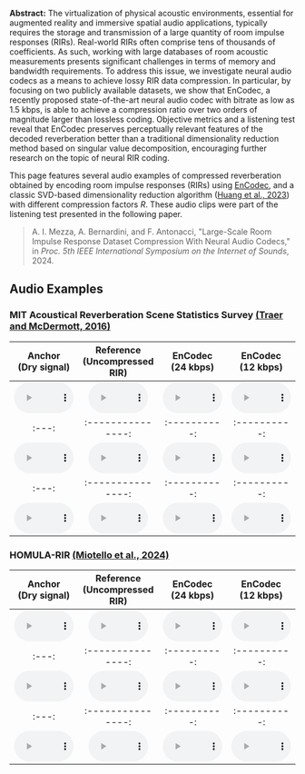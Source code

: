 __Abstract:__ The virtualization of physical acoustic environments, essential for augmented reality and immersive spatial audio applications, typically requires the storage and transmission of a large quantity of room impulse responses (RIRs). Real-world RIRs often comprise tens of thousands of coefficients. As such, working with large databases of room acoustic measurements presents significant challenges in terms of memory and bandwidth requirements. To address this issue, we investigate neural audio codecs as a means to achieve lossy RIR data compression. In particular, by focusing on two publicly available datasets, we show that EnCodec, a recently proposed state-of-the-art neural audio codec with bitrate as low as 1.5 kbps, is able to achieve a compression ratio over two orders of magnitude larger than lossless coding. Objective metrics and a listening test reveal that EnCodec preserves perceptually relevant features of the decoded reverberation better than a traditional dimensionality reduction method based on singular value decomposition, encouraging further research on the topic of neural RIR coding. 

This page features several audio examples of compressed reverberation obtained by encoding room impulse responses (RIRs) using [EnCodec](https://github.com/facebookresearch/encodec), and a classic SVD-based dimensionality reduction algorithm ([Huang et al., 2023](https://doi.org/10.1109/LSP.2023.3306619)) with different compression factors _R_.
These audio clips were part of the listening test presented in the following paper.

> A. I. Mezza, A. Bernardini, and F. Antonacci, "Large-Scale Room Impulse Response Dataset Compression With Neural Audio Codecs," in *Proc. 5th IEEE International Symposium on the Internet of Sounds*, 2024.

## Audio Examples

### MIT Acoustical Reverberation Scene Statistics Survey [(Traer and McDermott, 2016)](https://mcdermottlab.mit.edu/Reverb/IR_Survey.html)

| Anchor<br>(Dry signal)  | Reference<br>(Uncompressed RIR) | EnCodec<br>(24 kbps) | EnCodec<br>(12 kbps) | EnCodec<br>(6 kbps) | EnCodec<br>(3 kbps) | EnCodec<br>(1.5 kbps) |  SVD (R=16)  | SVD (R=8) | SVD (R=4) |
| :---: | :---------------: | :----------: | :----------: | :---: | :----: | :----: | :---: | :-----: | :------------: |
| <audio controls  preload="auto" style="width: 105px"><source src="audio/dry/p300.wav" type="audio/mpeg">Your browser does not support the audio element.</audio> | <audio controls  preload="auto" style="width: 105px"><source src="audio/reference/p300-reference.wav" type="audio/mpeg">Your browser does not support the audio element.</audio> | <audio controls  preload="auto" style="width: 105px"><source src="audio/encodec/p300-24kbps.wav" type="audio/mpeg">Your browser does not support the audio element.</audio> | <audio controls  preload="auto" style="width: 105px"><source src="audio/encodec/p300-12kbps.wav" type="audio/mpeg">Your browser does not support the audio element.</audio> | <audio controls  preload="auto" style="width: 105px"><source src="audio/encodec/p300-6kbps.wav" type="audio/mpeg">Your browser does not support the audio element.</audio> | <audio controls  preload="auto" style="width: 105px"><source src="audio/encodec/p300-3kbps.wav" type="audio/mpeg">Your browser does not support the audio element.</audio>| <audio controls  preload="auto" style="width: 105px"><source src="audio/encodec/p300-1.5kbps.wav" type="audio/mpeg">Your browser does not support the audio element.</audio>|  <audio controls  preload="auto" style="width: 105px"><source src="audio/svd/p300-R=16.wav" type="audio/mpeg">Your browser does not support the audio element.</audio>| <audio controls  preload="auto" style="width: 105px"><source src="audio/svd/p300-R=8.wav" type="audio/mpeg">Your browser does not support the audio element.</audio>| <audio controls  preload="auto" style="width: 105px"><source src="audio/svd/p300-R=4.wav" type="audio/mpeg">Your browser does not support the audio element.</audio>|
| :---: | :---------------: | :----------: | :----------: | :---: | :----: | :----: | :---: | :-----: | :------------: |
| <audio controls  preload="auto" style="width: 105px"><source src="audio/dry/p227.wav" type="audio/mpeg">Your browser does not support the audio element.</audio>| <audio controls  preload="auto" style="width: 105px"><source src="audio/reference/p227-reference.wav" type="audio/mpeg">Your browser does not support the audio element.</audio> | <audio controls  preload="auto" style="width: 105px"><source src="audio/encodec/p227-24kbps.wav" type="audio/mpeg">Your browser does not support the audio element.</audio> | <audio controls  preload="auto" style="width: 105px"><source src="audio/encodec/p227-12kbps.wav" type="audio/mpeg">Your browser does not support the audio element.</audio> | <audio controls  preload="auto" style="width: 105px"><source src="audio/encodec/p227-6kbps.wav" type="audio/mpeg">Your browser does not support the audio element.</audio> | <audio controls  preload="auto" style="width: 105px"><source src="audio/encodec/p227-3kbps.wav" type="audio/mpeg">Your browser does not support the audio element.</audio>| <audio controls  preload="auto" style="width: 105px"><source src="audio/encodec/p227-1.5kbps.wav" type="audio/mpeg">Your browser does not support the audio element.</audio>|  <audio controls  preload="auto" style="width: 105px"><source src="audio/svd/p227-R=16.wav" type="audio/mpeg">Your browser does not support the audio element.</audio>| <audio controls  preload="auto" style="width: 105px"><source src="audio/svd/p227-R=8.wav" type="audio/mpeg">Your browser does not support the audio element.</audio>| <audio controls  preload="auto" style="width: 105px"><source src="audio/svd/p227-R=4.wav" type="audio/mpeg">Your browser does not support the audio element.</audio>|
| :---: | :---------------: | :----------: | :----------: | :---: | :----: | :----: | :---: | :-----: | :------------: |
| <audio controls  preload="auto" style="width: 105px"><source src="audio/dry/DontMeanAthing_Sax.wav" type="audio/mpeg">Your browser does not support the audio element.</audio> | <audio controls  preload="auto" style="width: 105px"><source src="audio/reference/DontMeanAthing_Sax-reference.wav" type="audio/mpeg">Your browser does not support the audio element.</audio> | <audio controls  preload="auto" style="width: 105px"><source src="audio/encodec/DontMeanAthing_Sax-24kbps.wav" type="audio/mpeg">Your browser does not support the audio element.</audio> | <audio controls  preload="auto" style="width: 105px"><source src="audio/encodec/DontMeanAthing_Sax-12kbps.wav" type="audio/mpeg">Your browser does not support the audio element.</audio> | <audio controls  preload="auto" style="width: 105px"><source src="audio/encodec/DontMeanAthing_Sax-6kbps.wav" type="audio/mpeg">Your browser does not support the audio element.</audio> | <audio controls  preload="auto" style="width: 105px"><source src="audio/encodec/DontMeanAthing_Sax-3kbps.wav" type="audio/mpeg">Your browser does not support the audio element.</audio>| <audio controls  preload="auto" style="width: 105px"><source src="audio/encodec/DontMeanAthing_Sax-1.5kbps.wav" type="audio/mpeg">Your browser does not support the audio element.</audio>|  <audio controls  preload="auto" style="width: 105px"><source src="audio/svd/DontMeanAthing_Sax-R=16.wav" type="audio/mpeg">Your browser does not support the audio element.</audio>| <audio controls  preload="auto" style="width: 105px"><source src="audio/svd/DontMeanAthing_Sax-R=8.wav" type="audio/mpeg">Your browser does not support the audio element.</audio>| <audio controls  preload="auto" style="width: 105px"><source src="audio/svd/DontMeanAthing_Sax-R=4.wav" type="audio/mpeg">Your browser does not support the audio element.</audio>|

### HOMULA-RIR [(Miotello et al., 2024)](https://doi.org/10.1109/ICASSPW62465.2024.10626753)

| Anchor<br>(Dry signal)  | Reference<br>(Uncompressed RIR) | EnCodec<br>(24 kbps) | EnCodec<br>(12 kbps) | EnCodec<br>(6 kbps) | EnCodec<br>(3 kbps) | EnCodec<br>(1.5 kbps) |  SVD (R=16)  | SVD (R=8) | SVD (R=4) |
| :---: | :---------------: | :----------: | :----------: | :---: | :----: | :----: | :---: | :-----: | :------------: |
| <audio controls  preload="auto" style="width: 105px"><source src="audio/dry/p225.wav" type="audio/mpeg">Your browser does not support the audio element.</audio>| <audio controls  preload="auto" style="width: 105px"><source src="audio/reference/p225-reference.wav" type="audio/mpeg">Your browser does not support the audio element.</audio> | <audio controls  preload="auto" style="width: 105px"><source src="audio/encodec/p225-24kbps.wav" type="audio/mpeg">Your browser does not support the audio element.</audio> | <audio controls  preload="auto" style="width: 105px"><source src="audio/encodec/p225-12kbps.wav" type="audio/mpeg">Your browser does not support the audio element.</audio> | <audio controls  preload="auto" style="width: 105px"><source src="audio/encodec/p225-6kbps.wav" type="audio/mpeg">Your browser does not support the audio element.</audio> | <audio controls  preload="auto" style="width: 105px"><source src="audio/encodec/p225-3kbps.wav" type="audio/mpeg">Your browser does not support the audio element.</audio>| <audio controls  preload="auto" style="width: 105px"><source src="audio/encodec/p225-1.5kbps.wav" type="audio/mpeg">Your browser does not support the audio element.</audio>|  <audio controls  preload="auto" style="width: 105px"><source src="audio/svd/p225-R=16.wav" type="audio/mpeg">Your browser does not support the audio element.</audio>| <audio controls  preload="auto" style="width: 105px"><source src="audio/svd/p225-R=8.wav" type="audio/mpeg">Your browser does not support the audio element.</audio>| <audio controls  preload="auto" style="width: 105px"><source src="audio/svd/p225-R=4.wav" type="audio/mpeg">Your browser does not support the audio element.</audio>|
| :---: | :---------------: | :----------: | :----------: | :---: | :----: | :----: | :---: | :-----: | :------------: |
| <audio controls  preload="auto" style="width: 105px"><source src="audio/dry/p292.wav" type="audio/mpeg">Your browser does not support the audio element.</audio> | <audio controls  preload="auto" style="width: 105px"><source src="audio/reference/p292-reference.wav" type="audio/mpeg">Your browser does not support the audio element.</audio> | <audio controls  preload="auto" style="width: 105px"><source src="audio/encodec/p292-24kbps.wav" type="audio/mpeg">Your browser does not support the audio element.</audio> | <audio controls  preload="auto" style="width: 105px"><source src="audio/encodec/p292-12kbps.wav" type="audio/mpeg">Your browser does not support the audio element.</audio> | <audio controls  preload="auto" style="width: 105px"><source src="audio/encodec/p292-6kbps.wav" type="audio/mpeg">Your browser does not support the audio element.</audio> | <audio controls  preload="auto" style="width: 105px"><source src="audio/encodec/p292-3kbps.wav" type="audio/mpeg">Your browser does not support the audio element.</audio>| <audio controls  preload="auto" style="width: 105px"><source src="audio/encodec/p292-1.5kbps.wav" type="audio/mpeg">Your browser does not support the audio element.</audio>|  <audio controls  preload="auto" style="width: 105px"><source src="audio/svd/p292-R=16.wav" type="audio/mpeg">Your browser does not support the audio element.</audio>| <audio controls  preload="auto" style="width: 105px"><source src="audio/svd/p292-R=8.wav" type="audio/mpeg">Your browser does not support the audio element.</audio>| <audio controls  preload="auto" style="width: 105px"><source src="audio/svd/p292-R=4.wav" type="audio/mpeg">Your browser does not support the audio element.</audio>|
| :---: | :---------------: | :----------: | :----------: | :---: | :----: | :----: | :---: | :-----: | :------------: |
| <audio controls  preload="auto" style="width: 105px"><source src="audio/dry/Canon_Cello.wav" type="audio/mpeg">Your browser does not support the audio element.</audio> | <audio controls  preload="auto" style="width: 105px"><source src="audio/reference/Canon_Cello-reference.wav" type="audio/mpeg">Your browser does not support the audio element.</audio> | <audio controls  preload="auto" style="width: 105px"><source src="audio/encodec/Canon_Cello-24kbps.wav" type="audio/mpeg">Your browser does not support the audio element.</audio> | <audio controls  preload="auto" style="width: 105px"><source src="audio/encodec/Canon_Cello-12kbps.wav" type="audio/mpeg">Your browser does not support the audio element.</audio> | <audio controls  preload="auto" style="width: 105px"><source src="audio/encodec/Canon_Cello-6kbps.wav" type="audio/mpeg">Your browser does not support the audio element.</audio> | <audio controls  preload="auto" style="width: 105px"><source src="audio/encodec/Canon_Cello-3kbps.wav" type="audio/mpeg">Your browser does not support the audio element.</audio>| <audio controls  preload="auto" style="width: 105px"><source src="audio/encodec/Canon_Cello-1.5kbps.wav" type="audio/mpeg">Your browser does not support the audio element.</audio>|  <audio controls  preload="auto" style="width: 105px"><source src="audio/svd/Canon_Cello-R=16.wav" type="audio/mpeg">Your browser does not support the audio element.</audio>| <audio controls  preload="auto" style="width: 105px"><source src="audio/svd/Canon_Cello-R=8.wav" type="audio/mpeg">Your browser does not support the audio element.</audio>| <audio controls  preload="auto" style="width: 105px"><source src="audio/svd/Canon_Cello-R=4.wav" type="audio/mpeg">Your browser does not support the audio element.</audio>|
